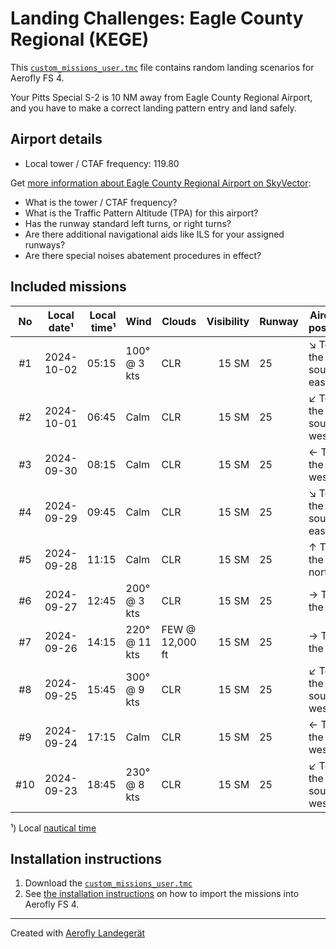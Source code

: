 # Landing Challenges: Eagle County Regional (KEGE)

This [`custom_missions_user.tmc`](./custom_missions_user.tmc) file contains random landing scenarios for Aerofly FS 4.

Your Pitts Special S-2 is 10 NM away from Eagle County Regional Airport, and you have to make a correct landing pattern entry and land safely.

## Airport details

- Local tower / CTAF frequency: 119.80

Get [more information about Eagle County Regional Airport on SkyVector](https://skyvector.com/airport/KEGE):

- What is the tower / CTAF frequency?
- What is the Traffic Pattern Altitude (TPA) for this airport?
- Has the runway standard left turns, or right turns?
- Are there additional navigational aids like ILS for your assigned runways?
- Are there special noises abatement procedures in effect?

## Included missions

| No  | Local date¹ | Local time¹ | Wind          | Clouds          | Visibility | Runway | Aircraft position    |
| :-: | ----------- | ----------: | ------------- | --------------- | ---------: | ------ | -------------------- |
| #1  | 2024-10-02  |       05:15 | 100° @ 3 kts  | CLR             |      15 SM | 25     | ↘ To the south-east |
| #2  | 2024-10-01  |       06:45 | Calm          | CLR             |      15 SM | 25     | ↙ To the south-west |
| #3  | 2024-09-30  |       08:15 | Calm          | CLR             |      15 SM | 25     | ← To the west        |
| #4  | 2024-09-29  |       09:45 | Calm          | CLR             |      15 SM | 25     | ↘ To the south-east |
| #5  | 2024-09-28  |       11:15 | Calm          | CLR             |      15 SM | 25     | ↑ To the north       |
| #6  | 2024-09-27  |       12:45 | 200° @ 3 kts  | CLR             |      15 SM | 25     | → To the east        |
| #7  | 2024-09-26  |       14:15 | 220° @ 11 kts | FEW @ 12,000 ft |      15 SM | 25     | → To the east        |
| #8  | 2024-09-25  |       15:45 | 300° @ 9 kts  | CLR             |      15 SM | 25     | ↙ To the south-west |
| #9  | 2024-09-24  |       17:15 | Calm          | CLR             |      15 SM | 25     | ← To the west        |
| #10 | 2024-09-23  |       18:45 | 230° @ 8 kts  | CLR             |      15 SM | 25     | ↙ To the south-west |

¹) Local [nautical time](https://en.wikipedia.org/wiki/Nautical_time)

## Installation instructions

1. Download the [`custom_missions_user.tmc`](./custom_missions_user.tmc)
2. See [the installation instructions](https://fboes.github.io/aerofly-missions/docs/generic-installation.html) on how to import the missions into Aerofly FS 4.

---

Created with [Aerofly Landegerät](https://github.com/fboes/aerofly-patterns)
